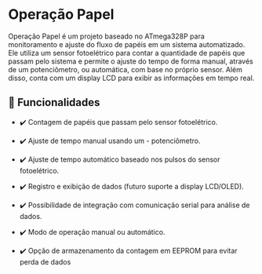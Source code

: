 # Operação Papel
Operação Papel é um projeto baseado no ATmega328P para monitoramento e ajuste do fluxo de papéis em um sistema automatizado. Ele utiliza um sensor fotoelétrico para contar a quantidade de papéis que passam pelo sistema e permite o ajuste do tempo de forma manual, através de um potenciômetro, ou automática, com base no próprio sensor. Além disso, conta com um display LCD para exibir as informações em tempo real.

## 📌 Funcionalidades
- ✔️ Contagem de papéis que passam pelo sensor fotoelétrico.

- ✔️ Ajuste de tempo manual usando um - potenciômetro.

- ✔️ Ajuste de tempo automático baseado nos pulsos do sensor fotoelétrico.

- ✔️ Registro e exibição de dados (futuro suporte a display LCD/OLED).

- ✔️ Possibilidade de integração com comunicação serial para análise de dados.

- ✔️ Modo de operação manual ou automático.

- ✔️ Opção de armazenamento da contagem em EEPROM para evitar perda de dados